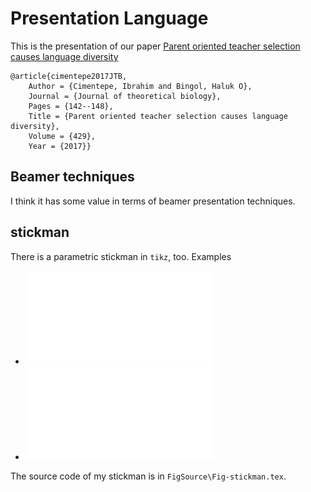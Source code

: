 # Presentation Language

This is the presentation of our paper 
[Parent oriented teacher selection causes language diversity](https://www.sciencedirect.com/science/article/pii/S0022519317303089)
```
@article{cimentepe2017JTB,
	Author = {Cimentepe, Ibrahim and Bingol, Haluk O},
	Journal = {Journal of theoretical biology},
	Pages = {142--148},
	Title = {Parent oriented teacher selection causes language diversity},
	Volume = {429},
	Year = {2017}}
```


## Beamer techniques
I think it has some value in terms of beamer presentation techniques.

## stickman
There is a parametric stickman in `tikz`, too.
Examples
- ![single stickman](Fig-stickman1NoName.pdf)
- ![a population of stickmen](Fig-stickmanCommunity.pdf)

The source code of my stickman is in `FigSource\Fig-stickman.tex`.
